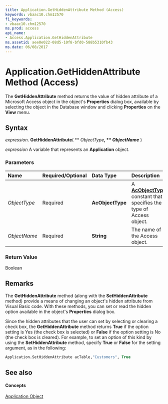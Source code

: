 ```yaml
---
title: Application.GetHiddenAttribute Method (Access)
keywords: vbaac10.chm12570
f1_keywords:
- vbaac10.chm12570
ms.prod: access
api_name:
- Access.Application.GetHiddenAttribute
ms.assetid: aee0e022-08d5-10f8-bfd0-588b5310fb43
ms.date: 06/08/2017
---
```



# Application.GetHiddenAttribute Method (Access)

The  **GetHiddenAttribute** method returns the value of hidden attribute of a Microsoft Access object in the object's **Properties** dialog box, available by selecting the object in the Database window and clicking **Properties** on the **View** menu.


## Syntax

 _expression_. **GetHiddenAttribute**( ** _ObjectType_**, ** _ObjectName_** )

 _expression_ A variable that represents an **Application** object.


### Parameters



|**Name**|**Required/Optional**|**Data Type**|**Description**|
|:-----|:-----|:-----|:-----|
| _ObjectType_|Required|**AcObjectType**|A  **[AcObjectType](acobjecttype-enumeration-access.md)** constant that specifies the type of Access object.|
| _ObjectName_|Required|**String**|The name of the Access object.|

### Return Value

Boolean


## Remarks

The  **GetHiddenAttribute** method (along with the **SetHiddenAttribute** method) provide a means of changing an object's hidden attribute from Visual Basic code. With these methods, you can set or read the hidden option available in the object's **Properties** dialog box.

Since the hidden attributes that the user can set by selecting or clearing a check box, the  **GetHiddenAttribute** method returns **True** if the option setting is Yes (the check box is selected) or **False** if the option setting is No (the check box is cleared). For example, to set an option of this kind by using the **SetHiddenAttribute** method, specify **True** or **False** for the setting argument, as in the following:




```vb
Application.SetHiddenAttribute acTable,"Customers", True
```


## See also


#### Concepts


[Application Object](application-object-access.md)

